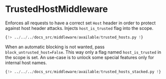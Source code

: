 # TrustedHostMiddleware

Enforces all requests to have a correct set `Host` header in order to protect against host header attacks.
Injects `host_is_trusted` flag into the scope.

```python
{!> ../../../docs_src/middleware/available/trusted_hosts.py !}
```

When an automatic blocking is not wanted, pass `block_untrusted_host=False`.
This way only a flag named `host_is_trusted` in the scope is set.
An use-case is to unlock some special features only for internal host names.

```python
{!> ../../../docs_src/middleware/available/trusted_hosts_stacked.py !}
```
